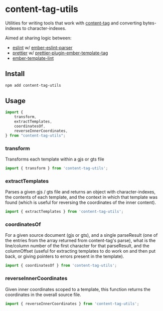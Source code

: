 # content-tag-utils

Utilities for writing tools that work with [content-tag](https://github.com/embroider-build/content-tag) and converting bytes-indexes to character-indexes.

Aimed at sharing logic between:
- [eslint](https://eslint.org/) w/ [ember-eslint-parser](https://github.com/ember-tooling/ember-eslint-parser)
- [prettier](https://github.com/prettier/prettier) w/ [prettier-plugin-ember-template-tag](https://github.com/ember-tooling/prettier-plugin-ember-template-tag)
- [ember-template-lint](https://github.com/ember-template-lint/ember-template-lint)


## Install

```bash
npm add content-tag-utils
```

## Usage

```js
import {
    transform,
    extractTemplates,
    coordinatesOf,
    reverseInnerCoordinates,
} from "content-tag-utils";
```

### transform

Transforms each template within a gjs or gts file

```js
import { transform } from 'content-tag-utils';
```

### extractTemplates

Parses a given gjs / gts file and returns an object with character-indexes, the contents of each template, and the context in which that template was found (which is useful for reversing the coordinates of the inner content).

```js
import { extractTemplates } from 'content-tag-utils';
```

### coordinatesOf

For a given source document (gjs or gts), and a single parseResult (one of the entries from the array returned from content-tag's parse), what is the line/column number of the first character for that parseResult, and the columnOffset (useful for extracting templates to do work on and then put back, or giving pointers to errors present in the template).

```js
import { coordinatesOf } from 'content-tag-utils';
```


### reverseInnerCoordinates

Given inner coordinates scoped to a template, this function returns the coordinates in the overall source file.


```js
import { reverseInnerCoordinates } from 'content-tag-utils';
```
